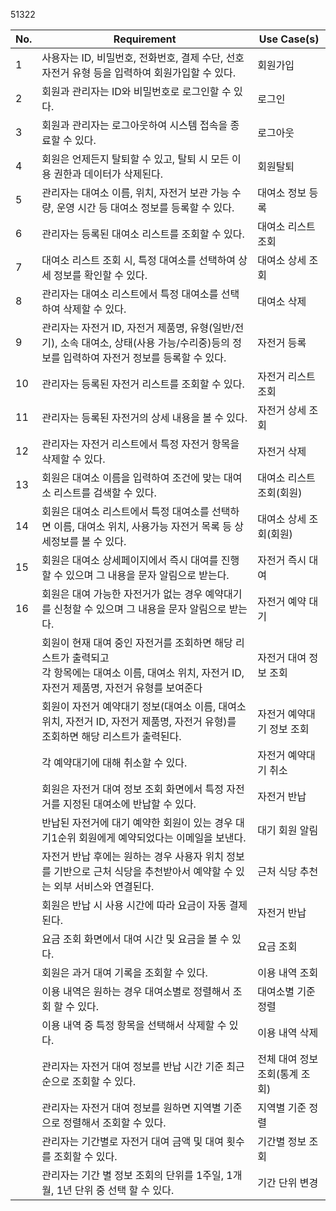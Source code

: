 51322



No.|Requirement|Use Case(s)|
|--|------|---|
|1|사용자는 ID, 비밀번호, 전화번호, 결제 수단, 선호 자전거 유형 등을 입력하여 회원가입할 수 있다.|회원가입|
|2|회원과 관리자는 ID와 비밀번호로 로그인할 수 있다.|로그인|
|3|회원과 관리자는 로그아웃하여 시스템 접속을 종료할 수 있다.|로그아웃|
|4|회원은 언제든지 탈퇴할 수 있고, 탈퇴 시 모든 이용 권한과 데이터가 삭제된다.|회원탈퇴|
|5|관리자는 대여소 이름, 위치, 자전거 보관 가능 수량, 운영 시간 등 대여소 정보를 등록할 수 있다.|대여소 정보 등록|
|6|관리자는 등록된 대여소 리스트를 조회할 수 있다.|대여소 리스트 조회|
|7|대여소 리스트 조회 시, 특정 대여소를 선택하여 상세 정보를 확인할 수 있다.|대여소 상세 조회|
|8|관리자는 대여소 리스트에서 특정 대여소를 선택하여 삭제할 수 있다.|대여소 삭제|
|9|관리자는 자전거 ID, 자전거 제품명, 유형(일반/전기), 소속 대여소, 상태(사용 가능/수리중)등의 정보를 입력하여 자전거 정보를 등록할 수 있다. |자전거 등록|
|10|관리자는 등록된 자전거 리스트를 조회할 수 있다.|자전거 리스트 조회|
|11|관리자는 등록된 자전거의 상세 내용을 볼 수 있다.|자전거 상세 조회|
|12|관리자는 자전거 리스트에서 특정 자전거 항목을 삭제할 수 있다.|자전거 삭제|
|13|회원은 대여소 이름을 입력하여 조건에 맞는 대여소 리스트를 검색할 수 있다.|대여소 리스트 조회(회원)|
|14|회원은 대여소 리스트에서 특정 대여소를 선택하면 이름, 대여소 위치, 사용가능 자전거 목록 등 상세정보를 볼 수 있다. |대여소 상세 조회(회원)|
|15|회원은 대여소 상세페이지에서 즉시 대여를 진행할 수 있으며 그 내용을 문자 알림으로 받는다.|자전거 즉시 대여|
|16|회원은 대여 가능한 자전거가 없는 경우 예약대기를 신청할 수 있으며 그 내용을 문자 알림으로 받는다.|자전거 예약 대기|
||회원이 현재 대여 중인 자전거를 조회하면 해당 리스트가 출력되고<br> 각 항목에는 대여소 이름, 대여소 위치, 자전거 ID, 자전거 제품명, 자전거 유형를 보여준다|자전거 대여 정보 조회|
||회원이 자전거 예약대기 정보(대여소 이름, 대여소 위치, 자전거 ID, 자전거 제품명, 자전거 유형)를 조회하면 해당 리스트가 출력된다.| 자전거 예약대기 정보 조회|
||각 예약대기에 대해 취소할 수 있다.| 자전거 예약대기 취소|
||회원은 자전거 대여 정보 조회 화면에서 특정 자전거를 지정된 대여소에 반납할 수 있다. | 자전거 반납 |
||반납된 자전거에 대기 예약한 회원이 있는 경우 대기1순위 회원에게 예약되었다는 이메일을 보낸다.| 대기 회원 알림|
|| 자전거 반납 후에는 원하는 경우 사용자 위치 정보를 기반으로 근처 식당을 추천받아서 예약할 수 있는 외부 서비스와 연결된다. | 근처 식당 추천 |
||회원은 반납 시 사용 시간에 따라 요금이 자동 결제된다. |자전거 반납|
||요금 조회 화면에서 대여 시간 및 요금을 볼 수 있다. |요금 조회|
||회원은 과거 대여 기록을 조회할 수 있다. |이용 내역 조회|
||이용 내역은 원하는 경우 대여소별로 정렬해서 조회 할 수 있다. |대여소별 기준 정렬|
||이용 내역 중 특정 항목을 선택해서 삭제할 수 있다. |이용 내역 삭제|
||관리자는 자전거 대여 정보를 반납 시간 기준 최근순으로 조회할 수 있다. |전체 대여 정보 조회(통계 조회)|
||관리자는 자전거 대여 정보를 원하면 지역별 기준으로 정렬해서 조회할 수 있다. |지역별 기준 정렬|
||관리자는 기간별로 자전거 대여 금액 및 대여 횟수를 조회할 수 있다. |기간별 정보 조회|
||관리자는 기간 별 정보 조회의 단위를 1주일, 1개월, 1년 단위 중 선택 할 수 있다. |기간 단위 변경|
